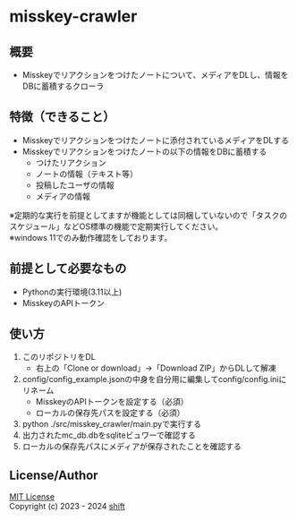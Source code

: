 # misskey-crawler

<!--![Coverage reports](https://img.shields.io/endpoint?url=https://gist.githubusercontent.com/shift4869/ad61760f15c4a67a5c421cf479e3c7e7/raw/01_MediaGathering.json)-->

## 概要
- Misskeyでリアクションをつけたノートについて、メディアをDLし、情報をDBに蓄積するクローラ


## 特徴（できること）
- Misskeyでリアクションをつけたノートに添付されているメディアをDLする  
- Misskeyでリアクションをつけたノートの以下の情報をDBに蓄積する  
    - つけたリアクション  
    - ノートの情報（テキスト等）  
    - 投稿したユーザの情報  
    - メディアの情報  

※定期的な実行を前提としてますが機能としては同梱していないので「タスクのスケジュール」などOS標準の機能で定期実行してください。  
※windows 11でのみ動作確認をしております。  


## 前提として必要なもの
- Pythonの実行環境(3.11以上)
- MisskeyのAPIトークン

## 使い方
1. このリポジトリをDL
    - 右上の「Clone or download」->「Download ZIP」からDLして解凍
1. config/config_example.jsonの中身を自分用に編集してconfig/config.iniにリネーム
    - MisskeyのAPIトークンを設定する（必須）
    - ローカルの保存先パスを設定する（必須）
1. python ./src/misskey_crawler/main.pyで実行する
1. 出力されたmc_db.dbをsqliteビュワーで確認する
1. ローカルの保存先パスにメディアが保存されたことを確認する


## License/Author
[MIT License](https://github.com/shift4869/misskey-crawler/blob/master/LICENSE)  
Copyright (c) 2023 - 2024 [shift](https://twitter.com/_shift4869)

